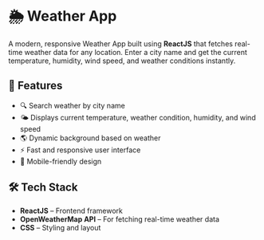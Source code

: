 # 🌦️ Weather App

A modern, responsive Weather App built using **ReactJS** that fetches real-time weather data for any location. Enter a city name and get the current temperature, humidity, wind speed, and weather conditions instantly.

## 🚀 Features

- 🔍 Search weather by city name
- 🌤️ Displays current temperature, weather condition, humidity, and wind speed
- 🌎 Dynamic background based on weather
- ⚡ Fast and responsive user interface
- 📱 Mobile-friendly design

## 🛠️ Tech Stack

- **ReactJS** – Frontend framework
- **OpenWeatherMap API** – For fetching real-time weather data
- **CSS** – Styling and layout

